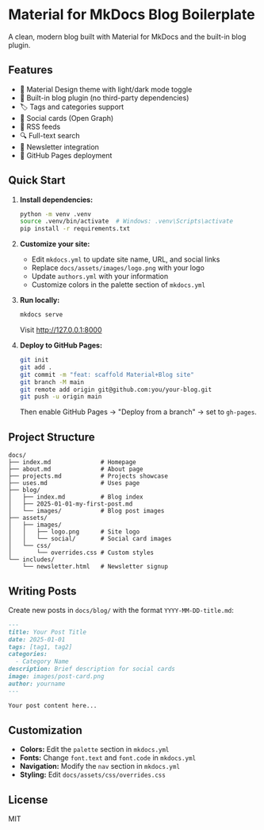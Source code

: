 # Material for MkDocs Blog Boilerplate

A clean, modern blog built with Material for MkDocs and the built-in blog plugin.

## Features

- 🎨 Material Design theme with light/dark mode toggle
- 📝 Built-in blog plugin (no third-party dependencies)
- 🏷️ Tags and categories support
- 📱 Social cards (Open Graph)
- 📡 RSS feeds
- 🔍 Full-text search
- 📧 Newsletter integration
- 🚀 GitHub Pages deployment

## Quick Start

1. **Install dependencies:**
   ```bash
   python -m venv .venv
   source .venv/bin/activate  # Windows: .venv\Scripts\activate
   pip install -r requirements.txt
   ```

2. **Customize your site:**
   - Edit `mkdocs.yml` to update site name, URL, and social links
   - Replace `docs/assets/images/logo.png` with your logo
   - Update `authors.yml` with your information
   - Customize colors in the palette section of `mkdocs.yml`

3. **Run locally:**
   ```bash
   mkdocs serve
   ```
   Visit http://127.0.0.1:8000

4. **Deploy to GitHub Pages:**
   ```bash
   git init
   git add .
   git commit -m "feat: scaffold Material+Blog site"
   git branch -M main
   git remote add origin git@github.com:you/your-blog.git
   git push -u origin main
   ```

   Then enable GitHub Pages → "Deploy from a branch" → set to `gh-pages`.

## Project Structure

```
docs/
├── index.md              # Homepage
├── about.md              # About page
├── projects.md           # Projects showcase
├── uses.md               # Uses page
├── blog/
│   ├── index.md          # Blog index
│   ├── 2025-01-01-my-first-post.md
│   └── images/           # Blog post images
├── assets/
│   ├── images/
│   │   ├── logo.png      # Site logo
│   │   └── social/       # Social card images
│   └── css/
│       └── overrides.css # Custom styles
└── includes/
    └── newsletter.html   # Newsletter signup
```

## Writing Posts

Create new posts in `docs/blog/` with the format `YYYY-MM-DD-title.md`:

```markdown
---
title: Your Post Title
date: 2025-01-01
tags: [tag1, tag2]
categories:
  - Category Name
description: Brief description for social cards
image: images/post-card.png
author: yourname
---

Your post content here...
```

## Customization

- **Colors:** Edit the `palette` section in `mkdocs.yml`
- **Fonts:** Change `font.text` and `font.code` in `mkdocs.yml`
- **Navigation:** Modify the `nav` section in `mkdocs.yml`
- **Styling:** Edit `docs/assets/css/overrides.css`

## License

MIT
